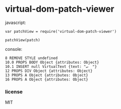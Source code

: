 # virtual-dom-patch-viewer

javascript:
```
var patchView = require('virtual-dom-patch-viewer')

patchView(patch)
```

console:
```
8 REMOVE STYLE undefined
10.0 PROPS BODY Object {attributes: Object}
10.1 INSERT null VirtualText {text: "↵  "}
12 PROPS DIV Object {attributes: Object}
13 PROPS A Object {attributes: Object}
16 PROPS A Object {attributes: Object}
```

### license

MIT
